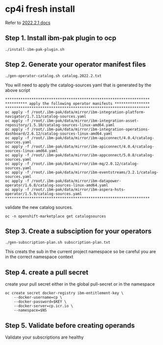 # cp4i fresh install

Refer to [2022.2.1 docs](https://www.ibm.com/docs/en/cloud-paks/cp-integration/2022.2?topic=images-adding-catalog-sources-cluster)

## Step 1. Install ibm-pak plugin to ocp
```
./install-ibm-pak-plugin.sh
```

## Step 2. Generate your operator manifest files
```
./gen-operator-catalog.sh catalog.2022.2.txt
```
You will need to apply the catalog-sources yaml that is generated by the above script
```
******************************************************************
********** apply the following operator manifests ****************
******************************************************************
oc apply -f /root/.ibm-pak/data/mirror/ibm-integration-platform-navigator/1.7.11/catalog-sources.yaml
oc apply -f /root/.ibm-pak/data/mirror/ibm-integration-asset-repository/1.5.10/catalog-sources-linux-amd64.yaml
oc apply -f /root/.ibm-pak/data/mirror/ibm-integration-operations-dashboard/2.6.12/catalog-sources-linux-amd64.yaml
oc apply -f /root/.ibm-pak/data/mirror/ibm-apiconnect/4.0.4/catalog-sources.yaml
oc apply -f /root/.ibm-pak/data/mirror/ibm-apiconnect/4.0.4/catalog-sources-linux-amd64.yaml
oc apply -f /root/.ibm-pak/data/mirror/ibm-appconnect/5.0.8/catalog-sources.yaml
oc apply -f /root/.ibm-pak/data/mirror/ibm-mq/2.0.12/catalog-sources.yaml
oc apply -f /root/.ibm-pak/data/mirror/ibm-eventstreams/3.2.1/catalog-sources.yaml
oc apply -f /root/.ibm-pak/data/mirror/ibm-datapower-operator/1.6.8/catalog-sources-linux-amd64.yaml
oc apply -f /root/.ibm-pak/data/mirror/ibm-aspera-hsts-operator/1.5.9/catalog-sources.yaml
******************************************************************
```
validate the new catalog sources.
```
oc -n openshift-marketplace get catalogsources
```

## Step 3. Create a subsciption for your operators
```
./gen-subscription-plan.sh subscription-plan.txt
```
This creats the sub in the current project namespace so be careful you are in the correct namespace context

## Step 4. create a pull secret
create your pull secret either in the global pull-secret or in the namespace
```
oc create secret docker-registry ibm-entitlement-key \
    --docker-username=cp \
    --docker-password=$KEY \
    --docker-server=cp.icr.io \
    --namespace=$NS
```

## Step 5. Validate before creating operands
Validate your subscriptions are healthy
